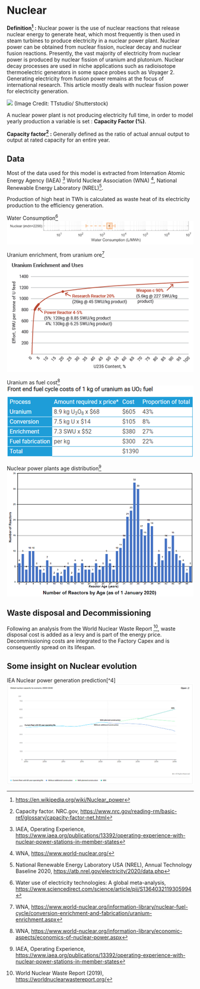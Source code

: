 # Nuclear

**Definition[^1] :**
Nuclear power is the use of nuclear reactions that release nuclear energy to generate heat, which most frequently is then used in steam turbines to produce electricity in a nuclear power plant. Nuclear power can be obtained from nuclear fission, nuclear decay and nuclear fusion reactions. Presently, the vast majority of electricity from nuclear power is produced by nuclear fission of uranium and plutonium. Nuclear decay processes are used in niche applications such as radioisotope thermoelectric generators in some space probes such as Voyager 2. Generating electricity from fusion power remains at the focus of international research. This article mostly deals with nuclear fission power for electricity generation.

![](nuclearpowerpic.jpg) 
(Image Credit: TTstudio/ Shutterstock)

A nuclear power plant is not producing electricity full time, in order to model yearly production a variable is set : **Capacity Factor (%)**.

**Capacity factor[^2] :** Generally defined as the ratio of actual annual output to output at rated capacity for an entire year.  

## Data     
Most of the data used for this model is extracted from Internation Atomic Energy Agency (IAEA) [^3]
World Nuclear Association (WNA) [^5], National Renewable Energy Laboratory (NREL)[^6]. 

Production of high heat in TWh is calculated as waste heat of its electricity production to the efficiency generation.

Water Consumption[^7]
![](nuclear_water.png) 

Uranium enrichment, from uranium ore[^8]
![](uranium_enrichment.PNG) 

Uranium as fuel cost[^9]
![](uranium_cost.PNG) 

Nuclear power plants age distribution[^3]
![](nuclear_age_distribution.png) 

## Waste disposal and Decommissioning
Following an analysis from the World Nuclear Waste Report [^10], waste disposal cost is added as a levy and is part of the energy price.
Decommissioning costs are integrated to the Factory Capex and is consequently spread on its lifespan. 

## Some insight on Nuclear evolution
IEA Nuclear power generation prediction[^4]
![](nuclear_capacity_forecast.PNG) 

[^1]: https://en.wikipedia.org/wiki/Nuclear_power
[^2]: Capacity factor. NRC.gov, https://www.nrc.gov/reading-rm/basic-ref/glossary/capacity-factor-net.html
[^3]: IAEA, Operating Experience, https://www.iaea.org/publications/13392/operating-experience-with-nuclear-power-stations-in-member-states
[^5]: WNA, https://www.world-nuclear.org/
[^6]: National Renewable Energy Laboratory USA (NREL), Annual Technology Baseline 2020, https://atb.nrel.gov/electricity/2020/data.php
[^7]: Water use of electricity technologies: A global meta-analysis, https://www.sciencedirect.com/science/article/pii/S1364032119305994
[^8]: WNA, https://www.world-nuclear.org/information-library/nuclear-fuel-cycle/conversion-enrichment-and-fabrication/uranium-enrichment.aspx
[^9]: WNA, https://www.world-nuclear.org/information-library/economic-aspects/economics-of-nuclear-power.aspx
[^10]: World Nuclear Waste Report (2019), https://worldnuclearwastereport.org/
[^10]: Nuclear waste heat recovery system and efficiency, https://www.sciencedirect.com/science/article/abs/pii/S0306261921001975